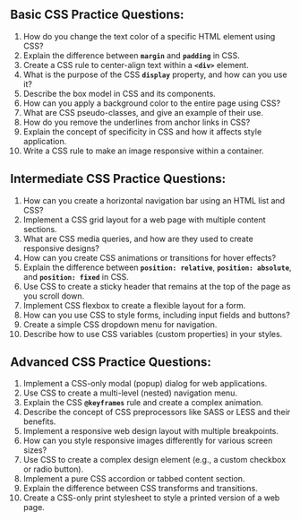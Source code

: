 ## **Basic CSS Practice Questions:**

1. How do you change the text color of a specific HTML element using CSS?
2. Explain the difference between **`margin`** and **`padding`** in CSS.
3. Create a CSS rule to center-align text within a **`<div>`** element.
4. What is the purpose of the CSS **`display`** property, and how can you use it?
5. Describe the box model in CSS and its components.
6. How can you apply a background color to the entire page using CSS?
7. What are CSS pseudo-classes, and give an example of their use.
8. How do you remove the underlines from anchor links in CSS?
9. Explain the concept of specificity in CSS and how it affects style application.
10. Write a CSS rule to make an image responsive within a container.

## **Intermediate CSS Practice Questions:**

1. How can you create a horizontal navigation bar using an HTML list and CSS?
2. Implement a CSS grid layout for a web page with multiple content sections.
3. What are CSS media queries, and how are they used to create responsive designs?
4. How can you create CSS animations or transitions for hover effects?
5. Explain the difference between **`position: relative`**, **`position: absolute`**, and **`position: fixed`** in CSS.
6. Use CSS to create a sticky header that remains at the top of the page as you scroll down.
7. Implement CSS flexbox to create a flexible layout for a form.
8. How can you use CSS to style forms, including input fields and buttons?
9. Create a simple CSS dropdown menu for navigation.
10. Describe how to use CSS variables (custom properties) in your styles.

## **Advanced CSS Practice Questions:**

1. Implement a CSS-only modal (popup) dialog for web applications.
2. Use CSS to create a multi-level (nested) navigation menu.
3. Explain the CSS **`@keyframes`** rule and create a complex animation.
4. Describe the concept of CSS preprocessors like SASS or LESS and their benefits.
5. Implement a responsive web design layout with multiple breakpoints.
6. How can you style responsive images differently for various screen sizes?
7. Use CSS to create a complex design element (e.g., a custom checkbox or radio button).
8. Implement a pure CSS accordion or tabbed content section.
9. Explain the difference between CSS transforms and transitions.
10. Create a CSS-only print stylesheet to style a printed version of a web page.
